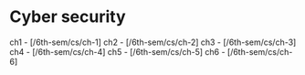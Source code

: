 # Cyber security

ch1 - [/6th-sem/cs/ch-1]
ch2 - [/6th-sem/cs/ch-2]
ch3 - [/6th-sem/cs/ch-3]
ch4 - [/6th-sem/cs/ch-4]
ch5 - [/6th-sem/cs/ch-5]
ch6 - [/6th-sem/cs/ch-6]